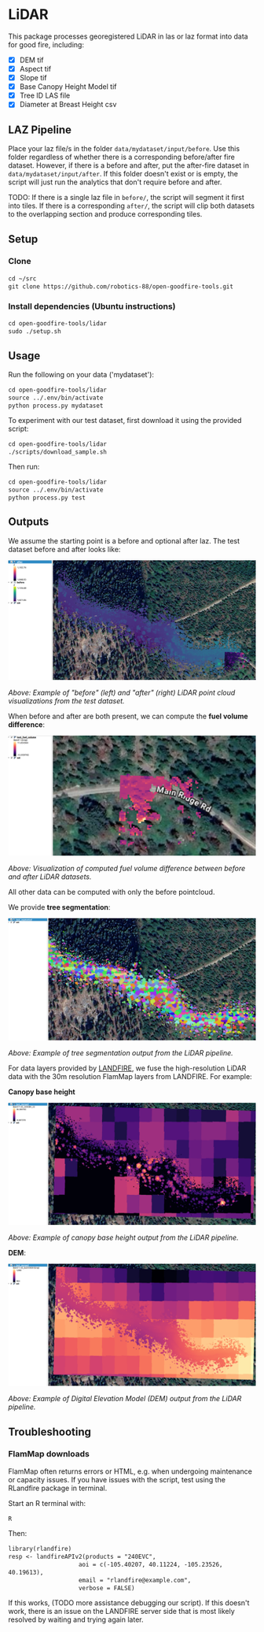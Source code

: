 # LiDAR

This package processes georegistered LiDAR in las or laz format into data for good fire, including:

- [X] DEM tif
- [X] Aspect tif
- [X] Slope tif
- [X] Base Canopy Height Model tif
- [X] Tree ID LAS file
- [X] Diameter at Breast Height csv

## LAZ Pipeline

Place your laz file/s in the folder `data/mydataset/input/before`. Use this folder regardless of whether there is a corresponding before/after fire dataset. However, if there is a before and after, put the after-fire dataset in `data/mydataset/input/after`. If this folder doesn't exist or is empty, the script will just run the analytics that don't require before and after.

TODO: If there is a single laz file in `before/`, the script will segment it first into tiles. If there is a corresponding `after/`, the script will clip both datasets to the overlapping section and produce corresponding tiles.

## Setup

### Clone
```
cd ~/src
git clone https://github.com/robotics-88/open-goodfire-tools.git
```

### Install dependencies (Ubuntu instructions)
```
cd open-goodfire-tools/lidar
sudo ./setup.sh
```

## Usage
Run the following on your data ('mydataset'):

```
cd open-goodfire-tools/lidar
source ../.env/bin/activate
python process.py mydataset
```

To experiment with our test dataset, first download it using the provided script:
```
cd open-goodfire-tools/lidar
./scripts/download_sample.sh
```
Then run:

```
cd open-goodfire-tools/lidar
source ../.env/bin/activate
python process.py test
```

## Outputs

We assume the starting point is a before and optional after laz. The test dataset before and after looks like:

![Sample LiDAR before and after](../images/analytics/before-after-laz.png)

*Above: Example of "before" (left) and "after" (right) LiDAR point cloud visualizations from the test dataset.*

When before and after are both present, we can compute the **fuel volume difference**:

![Fuel volume difference](../images/analytics/fuelvolume.png)

*Above: Visualization of computed fuel volume difference between before and after LiDAR datasets.*

All other data can be computed with only the before pointcloud.

We provide **tree segmentation**:

![Tree segmentation example](../images/analytics/treeid.png)

*Above: Example of tree segmentation output from the LiDAR pipeline.*

For data layers provided by [LANDFIRE](https://landfire.gov/), we fuse the high-resolution LiDAR data with the 30m resolution FlamMap layers from LANDFIRE. For example:

**Canopy base height**

![Canopy base height example](../images/analytics/cbh.png)

*Above: Example of canopy base height output from the LiDAR pipeline.*

**DEM**:

![DEM example](../images/analytics/dem.png)

*Above: Example of Digital Elevation Model (DEM) output from the LiDAR pipeline.*

## Troubleshooting

### FlamMap downloads
FlamMap often returns errors or HTML, e.g. when undergoing maintenance or capacity issues. If you have issues with the script, test using the RLandfire package in terminal.

Start an R terminal with:
```
R
```
Then:
```
library(rlandfire)
resp <- landfireAPIv2(products = "240EVC",
                    aoi = c(-105.40207, 40.11224, -105.23526, 40.19613),
                    email = "rlandfire@example.com",
                    verbose = FALSE)
```
If this works, (TODO more assistance debugging our script). If this doesn't work, there is an issue on the LANDFIRE server side that is most likely resolved by waiting and trying again later.